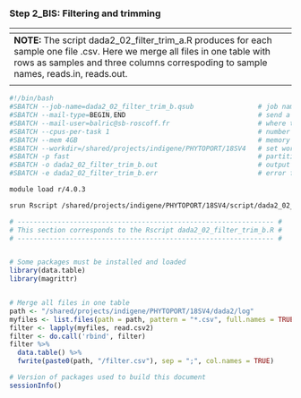 ### **Step 2_BIS: Filtering and trimming**
| <span> |
| :------------------------------------------------------------------------------------------------------------ |
| **NOTE:** The script dada2_02_filter_trim_a.R produces for each sample one file .csv. Here we merge all files in one table with rows as samples and three columns  correspoding to sample names, reads.in, reads.out. |
| <span> |

```bash
#!/bin/bash
#SBATCH --job-name=dada2_02_filter_trim_b.qsub                # job name
#SBATCH --mail-type=BEGIN,END                                 # send a mail at the begining/end of job
#SBATCH --mail-user=balric@sb-roscoff.fr                      # where to send mail
#SBATCH --cpus-per-task 1                                     # number of CPUs required per task
#SBATCH --mem 4GB                                             # memory per processor
#SBATCH --workdir=/shared/projects/indigene/PHYTOPORT/18SV4   # set working directory
#SBATCH -p fast                                               # partition
#SBATCH -o dada2_02_filter_trim_b.out                         # output file
#SBATCH -e dada2_02_filter_trim_b.err                         # error file

module load r/4.0.3

srun Rscript /shared/projects/indigene/PHYTOPORT/18SV4/script/dada2_02_filter_trim_b.R
```

```r
# ---------------------------------------------------------------- #
# This section corresponds to the Rscript dada2_02_filter_trim_b.R #
# ---------------------------------------------------------------- #


# Some packages must be installed and loaded
library(data.table)
library(magrittr)


# Merge all files in one table
path <- "/shared/projects/indigene/PHYTOPORT/18SV4/dada2/log"
myfiles <- list.files(path = path, pattern = "*.csv", full.names = TRUE)
filter <- lapply(myfiles, read.csv2)
filter <- do.call('rbind', filter)
filter %>% 
  data.table() %>%
  fwrite(paste0(path, "/filter.csv"), sep = ";", col.names = TRUE)

# Version of packages used to build this document
sessionInfo()
```
